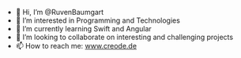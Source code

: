 - 👋 Hi, I’m @RuvenBaumgart
- 👀 I’m interested in Programming and Technologies
- 🌱 I’m currently learning Swift and Angular
- 💞️ I’m looking to collaborate on interesting and challenging projects
- 📫 How to reach me: www.creode.de

<!---
RuvenBaumgart/RuvenBaumgart is a ✨ special ✨ repository because its `README.md` (this file) appears on your GitHub profile.
You can click the Preview link to take a look at your changes.
--->

